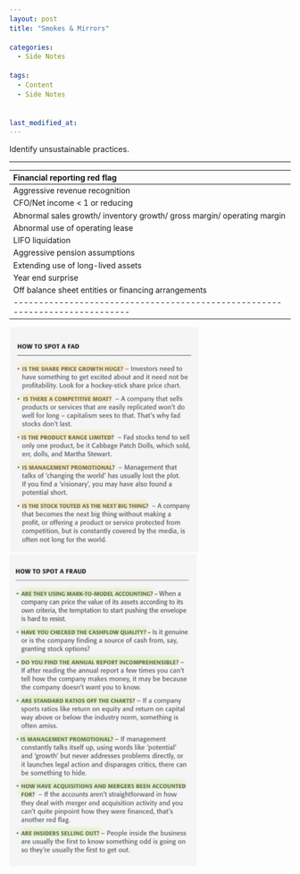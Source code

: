 ```yaml
---
layout: post
title: "Smokes & Mirrors"

categories:
  - Side Notes

tags:
  - Content
  - Side Notes
  

last_modified_at: 
---
```


<p class="message">
  <span class="padded-dropcap">I</span>dentify unsustainable practices.  
</p>

---

| Financial reporting red flag                                               |
|:---------------------------------------------------------------------------|
| Aggressive revenue recognition                                             |
| CFO/Net income < 1 or reducing                                             |
| Abnormal sales growth/ inventory growth/ gross margin/ operating margin    |
| Abnormal use of operating lease                                            |
| LIFO liquidation                                                           |
| Aggressive pension assumptions                                             |
| Extending use of long-lived assets                                         |
| Year end surprise                                                          |
| Off balance sheet entities or financing arrangements                       |
|----------------------------------------------------------------------------|

<img src="../_data/images/Fad-check.png" />    <img src="../images/Fraud-check.png" />
